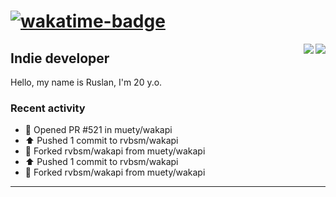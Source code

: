 # [![wakatime-badge]][wakatime-profile]

<img align="right" src="https://github-readme-stats.vercel.app/api?username=rvbsm&show_icons=true&count_private=true&include_all_commits=true&theme=dark"/>
<img align="right" src="https://github-profile-trophy.vercel.app/?username=rvbsm&theme=darkhub&margin-w=9&column=4&title=Commits,Issues,PullRequest,Stars"/>

## Indie developer

Hello, my name is Ruslan, I'm 20 y.o.

### Recent activity

* 💪 Opened PR #521 in muety/wakapi
* ⬆️ Pushed 1 commit to rvbsm/wakapi
* 🍴 Forked rvbsm/wakapi from muety/wakapi
* ⬆️ Pushed 1 commit to rvbsm/wakapi
* 🍴 Forked rvbsm/wakapi from muety/wakapi

---

<!-- variables -->
[wakatime-badge]: https://wakatime.com/badge/user/ca55f4a1-d151-444b-806b-5cd1ffecec4a.svg
[wakatime-profile]: http://wakatime.com/@rvbsm
